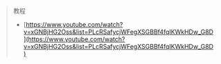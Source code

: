 > 教程
>
> - [https://www.youtube.com/watch?v=xGNBjHG2Oss&list=PLcRSafycjWFegXSGBBf4fqIKWkHDw_G8D](https://www.youtube.com/watch?v=xGNBjHG2Oss&list=PLcRSafycjWFegXSGBBf4fqIKWkHDw_G8D)
